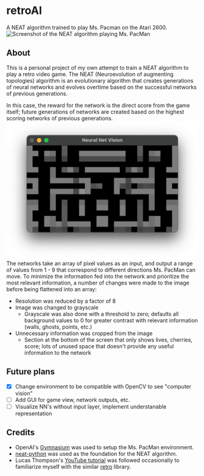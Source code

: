# retroAI
A NEAT algorithm trained to play Ms. Pacman on the Atari 2600.
![Screenshot of the NEAT algorithm playing Ms. PacMan](https://i.imgur.com/aEMeYmZ.png)
## About
This is a personal project of my own attempt to train a NEAT algorithm to play a retro video game. The NEAT (Neuroevolution of augmenting topologies) algorithm is an evolutionary algorithm that creates generations of neural networks and evolves overtime based on the successful networks of previous generations.

In this case, the reward for the network is the direct score from the game itself; future generations of networks are created based on the highest scoring networks of previous generations.
![Screenshot of the input that the neural net takes in (before being flattened)](/images/neuralnetvision.png)
The networks take an array of pixel values as an input, and output a range of values from 1 - 9 that correspond to different directions Ms. PacMan can move. To minimize the information fed into the network and prioritize the most relevant information, a number of changes were made to the image before being flattened into an array:
* Resolution was reduced by a factor of 8
* Image was changed to grayscale
  - Grayscale was also done with a threshold to zero; defaults all background values to 0 for greater contrast with relevant information (walls, ghosts, points, etc.)
* Unnecessary information was cropped from the image
  - Section at the bottom of the screen that only shows lives, cherries, score; lots of unused space that doesn't provide any useful information to the network


## Future plans
- [x] Change environment to be compatible with OpenCV to see "computer vision"
- [ ] Add GUI for game view, network outputs, etc.
- [ ] Visualize NN's without input layer, implement understanable representation

## Credits
* OpenAI's [Gymnasium](https://github.com/Farama-Foundation/Gymnasium) was used to setup the Ms. PacMan environment.
* [neat-python](https://github.com/CodeReclaimers/neat-python) was used as the foundation for the NEAT algorithm.
* Lucas Thompson's [YouTube tutorial](https://www.youtube.com/playlist?list=PLTWFMbPFsvz3CeozHfeuJIXWAJMkPtAdS) was followed occasionally to familiarize myself with the similar [retro](https://github.com/openai/retro) library.